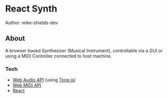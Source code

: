 # React Synth
Author: mike-shields-dev

## About

A browser based Synthesizer (Musical Instrument), controllable via a GUI or using a MIDI Controller connected to host machine.  

### Tech

- [Web Audio API](https://developer.mozilla.org/en-US/docs/Web/API/Web_Audio_API) (using [Tone.js](https://tonejs.github.io/))
- [Web MIDI API](https://developer.mozilla.org/en-US/docs/Web/API/Web_MIDI_API)
- [React](https://reactjs.org/)


